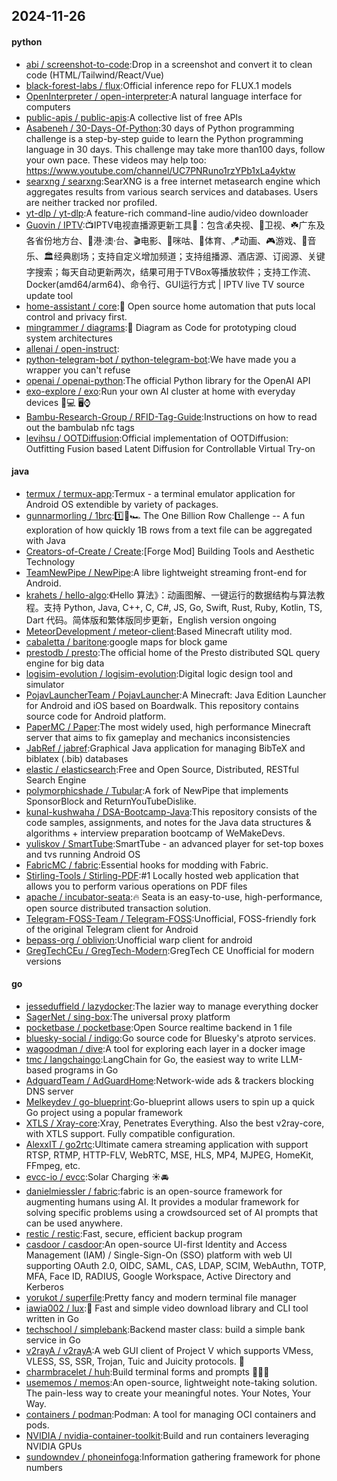 ## 2024-11-26

#### python
* [abi / screenshot-to-code](https://github.com/abi/screenshot-to-code):Drop in a screenshot and convert it to clean code (HTML/Tailwind/React/Vue)
* [black-forest-labs / flux](https://github.com/black-forest-labs/flux):Official inference repo for FLUX.1 models
* [OpenInterpreter / open-interpreter](https://github.com/OpenInterpreter/open-interpreter):A natural language interface for computers
* [public-apis / public-apis](https://github.com/public-apis/public-apis):A collective list of free APIs
* [Asabeneh / 30-Days-Of-Python](https://github.com/Asabeneh/30-Days-Of-Python):30 days of Python programming challenge is a step-by-step guide to learn the Python programming language in 30 days. This challenge may take more than100 days, follow your own pace. These videos may help too: https://www.youtube.com/channel/UC7PNRuno1rzYPb1xLa4yktw
* [searxng / searxng](https://github.com/searxng/searxng):SearXNG is a free internet metasearch engine which aggregates results from various search services and databases. Users are neither tracked nor profiled.
* [yt-dlp / yt-dlp](https://github.com/yt-dlp/yt-dlp):A feature-rich command-line audio/video downloader
* [Guovin / IPTV](https://github.com/Guovin/IPTV):📺IPTV电视直播源更新工具🚀：包含💰央视、📡卫视、☘️广东及各省份地方台、🌊港·澳·台、🎬电影、🎥咪咕、🏀体育、🪁动画、🎮游戏、🎵音乐、🏛经典剧场；支持自定义增加频道；支持组播源、酒店源、订阅源、关键字搜索；每天自动更新两次，结果可用于TVBox等播放软件；支持工作流、Docker(amd64/arm64)、命令行、GUI运行方式 | IPTV live TV source update tool
* [home-assistant / core](https://github.com/home-assistant/core):🏡 Open source home automation that puts local control and privacy first.
* [mingrammer / diagrams](https://github.com/mingrammer/diagrams):🎨 Diagram as Code for prototyping cloud system architectures
* [allenai / open-instruct](https://github.com/allenai/open-instruct):
* [python-telegram-bot / python-telegram-bot](https://github.com/python-telegram-bot/python-telegram-bot):We have made you a wrapper you can't refuse
* [openai / openai-python](https://github.com/openai/openai-python):The official Python library for the OpenAI API
* [exo-explore / exo](https://github.com/exo-explore/exo):Run your own AI cluster at home with everyday devices 📱💻 🖥️⌚
* [Bambu-Research-Group / RFID-Tag-Guide](https://github.com/Bambu-Research-Group/RFID-Tag-Guide):Instructions on how to read out the bambulab nfc tags
* [levihsu / OOTDiffusion](https://github.com/levihsu/OOTDiffusion):Official implementation of OOTDiffusion: Outfitting Fusion based Latent Diffusion for Controllable Virtual Try-on

#### java
* [termux / termux-app](https://github.com/termux/termux-app):Termux - a terminal emulator application for Android OS extendible by variety of packages.
* [gunnarmorling / 1brc](https://github.com/gunnarmorling/1brc):1️⃣🐝🏎️ The One Billion Row Challenge -- A fun exploration of how quickly 1B rows from a text file can be aggregated with Java
* [Creators-of-Create / Create](https://github.com/Creators-of-Create/Create):[Forge Mod] Building Tools and Aesthetic Technology
* [TeamNewPipe / NewPipe](https://github.com/TeamNewPipe/NewPipe):A libre lightweight streaming front-end for Android.
* [krahets / hello-algo](https://github.com/krahets/hello-algo):《Hello 算法》：动画图解、一键运行的数据结构与算法教程。支持 Python, Java, C++, C, C#, JS, Go, Swift, Rust, Ruby, Kotlin, TS, Dart 代码。简体版和繁体版同步更新，English version ongoing
* [MeteorDevelopment / meteor-client](https://github.com/MeteorDevelopment/meteor-client):Based Minecraft utility mod.
* [cabaletta / baritone](https://github.com/cabaletta/baritone):google maps for block game
* [prestodb / presto](https://github.com/prestodb/presto):The official home of the Presto distributed SQL query engine for big data
* [logisim-evolution / logisim-evolution](https://github.com/logisim-evolution/logisim-evolution):Digital logic design tool and simulator
* [PojavLauncherTeam / PojavLauncher](https://github.com/PojavLauncherTeam/PojavLauncher):A Minecraft: Java Edition Launcher for Android and iOS based on Boardwalk. This repository contains source code for Android platform.
* [PaperMC / Paper](https://github.com/PaperMC/Paper):The most widely used, high performance Minecraft server that aims to fix gameplay and mechanics inconsistencies
* [JabRef / jabref](https://github.com/JabRef/jabref):Graphical Java application for managing BibTeX and biblatex (.bib) databases
* [elastic / elasticsearch](https://github.com/elastic/elasticsearch):Free and Open Source, Distributed, RESTful Search Engine
* [polymorphicshade / Tubular](https://github.com/polymorphicshade/Tubular):A fork of NewPipe that implements SponsorBlock and ReturnYouTubeDislike.
* [kunal-kushwaha / DSA-Bootcamp-Java](https://github.com/kunal-kushwaha/DSA-Bootcamp-Java):This repository consists of the code samples, assignments, and notes for the Java data structures & algorithms + interview preparation bootcamp of WeMakeDevs.
* [yuliskov / SmartTube](https://github.com/yuliskov/SmartTube):SmartTube - an advanced player for set-top boxes and tvs running Android OS
* [FabricMC / fabric](https://github.com/FabricMC/fabric):Essential hooks for modding with Fabric.
* [Stirling-Tools / Stirling-PDF](https://github.com/Stirling-Tools/Stirling-PDF):#1 Locally hosted web application that allows you to perform various operations on PDF files
* [apache / incubator-seata](https://github.com/apache/incubator-seata):🔥 Seata is an easy-to-use, high-performance, open source distributed transaction solution.
* [Telegram-FOSS-Team / Telegram-FOSS](https://github.com/Telegram-FOSS-Team/Telegram-FOSS):Unofficial, FOSS-friendly fork of the original Telegram client for Android
* [bepass-org / oblivion](https://github.com/bepass-org/oblivion):Unofficial warp client for android
* [GregTechCEu / GregTech-Modern](https://github.com/GregTechCEu/GregTech-Modern):GregTech CE Unofficial for modern versions

#### go
* [jesseduffield / lazydocker](https://github.com/jesseduffield/lazydocker):The lazier way to manage everything docker
* [SagerNet / sing-box](https://github.com/SagerNet/sing-box):The universal proxy platform
* [pocketbase / pocketbase](https://github.com/pocketbase/pocketbase):Open Source realtime backend in 1 file
* [bluesky-social / indigo](https://github.com/bluesky-social/indigo):Go source code for Bluesky's atproto services.
* [wagoodman / dive](https://github.com/wagoodman/dive):A tool for exploring each layer in a docker image
* [tmc / langchaingo](https://github.com/tmc/langchaingo):LangChain for Go, the easiest way to write LLM-based programs in Go
* [AdguardTeam / AdGuardHome](https://github.com/AdguardTeam/AdGuardHome):Network-wide ads & trackers blocking DNS server
* [Melkeydev / go-blueprint](https://github.com/Melkeydev/go-blueprint):Go-blueprint allows users to spin up a quick Go project using a popular framework
* [XTLS / Xray-core](https://github.com/XTLS/Xray-core):Xray, Penetrates Everything. Also the best v2ray-core, with XTLS support. Fully compatible configuration.
* [AlexxIT / go2rtc](https://github.com/AlexxIT/go2rtc):Ultimate camera streaming application with support RTSP, RTMP, HTTP-FLV, WebRTC, MSE, HLS, MP4, MJPEG, HomeKit, FFmpeg, etc.
* [evcc-io / evcc](https://github.com/evcc-io/evcc):Solar Charging ☀️🚘
* [danielmiessler / fabric](https://github.com/danielmiessler/fabric):fabric is an open-source framework for augmenting humans using AI. It provides a modular framework for solving specific problems using a crowdsourced set of AI prompts that can be used anywhere.
* [restic / restic](https://github.com/restic/restic):Fast, secure, efficient backup program
* [casdoor / casdoor](https://github.com/casdoor/casdoor):An open-source UI-first Identity and Access Management (IAM) / Single-Sign-On (SSO) platform with web UI supporting OAuth 2.0, OIDC, SAML, CAS, LDAP, SCIM, WebAuthn, TOTP, MFA, Face ID, RADIUS, Google Workspace, Active Directory and Kerberos
* [yorukot / superfile](https://github.com/yorukot/superfile):Pretty fancy and modern terminal file manager
* [iawia002 / lux](https://github.com/iawia002/lux):👾 Fast and simple video download library and CLI tool written in Go
* [techschool / simplebank](https://github.com/techschool/simplebank):Backend master class: build a simple bank service in Go
* [v2rayA / v2rayA](https://github.com/v2rayA/v2rayA):A web GUI client of Project V which supports VMess, VLESS, SS, SSR, Trojan, Tuic and Juicity protocols. 🚀
* [charmbracelet / huh](https://github.com/charmbracelet/huh):Build terminal forms and prompts 🤷🏻‍♀️
* [usememos / memos](https://github.com/usememos/memos):An open-source, lightweight note-taking solution. The pain-less way to create your meaningful notes. Your Notes, Your Way.
* [containers / podman](https://github.com/containers/podman):Podman: A tool for managing OCI containers and pods.
* [NVIDIA / nvidia-container-toolkit](https://github.com/NVIDIA/nvidia-container-toolkit):Build and run containers leveraging NVIDIA GPUs
* [sundowndev / phoneinfoga](https://github.com/sundowndev/phoneinfoga):Information gathering framework for phone numbers
